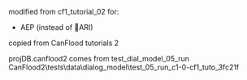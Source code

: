modified from cf1_tutorial_02 for:
- AEP (instead of ARI)

copied from CanFlood tutorials 2


projDB.canflood2 comes from
    test_dial_model_05_run
    CanFlood2\tests\data\dialog_model\test_05_run_c1-0-cf1_tuto_3fc21f
